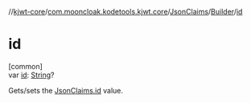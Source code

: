 //[kjwt-core](../../../../index.md)/[com.mooncloak.kodetools.kjwt.core](../../index.md)/[JsonClaims](../index.md)/[Builder](index.md)/[id](id.md)

# id

[common]\
var [id](id.md): [String](https://kotlinlang.org/api/latest/jvm/stdlib/kotlin/-string/index.html)?

Gets/sets the [JsonClaims.id](../id.md) value.

